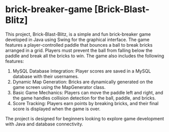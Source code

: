 # brick-breaker-game [Brick-Blast-Blitz]
This project, Brick-Blast-Blitz, is a simple and fun brick-breaker game developed in Java using Swing for the graphical interface. The game features a player-controlled paddle that bounces a ball to break bricks arranged in a grid. Players must prevent the ball from falling below the paddle and break all the bricks to win. The game also includes the following features:
1. MySQL Database Integration: Player scores are saved in a MySQL database with their usernames.
2. Dynamic Map Generation: Bricks are dynamically generated on the game screen using the MapGenerator class.
3. Basic Game Mechanics: Players can move the paddle left and right, and the game handles collision detection for the ball, paddle, and bricks.
4. Score Tracking: Players earn points by breaking bricks, and their final score is displayed when the game is over.

The project is designed for beginners looking to explore game development with Java and database connectivity.
